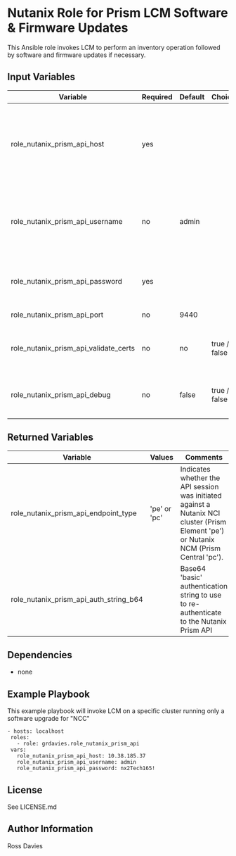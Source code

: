 Nutanix Role for Prism LCM Software & Firmware Updates
=========

This Ansible role invokes LCM to perform an inventory operation followed by software and firmware updates if necessary.


Input Variables
---------------

| Variable                              | Required | Default | Choices                                                                                | Comments                                                                                                                                                                                                     |
|---------------------------------------|----------|---------|----------------------------------------------------------------------------------------|--------------------------------------------------------------------------------------------------------------------------------------------------------------------------------------------------------------|
| role_nutanix_prism_api_host           | yes      |         |                                                                                        | The IP address or FQDN for the Prism (Element or Central) to which you want to connect.                                                                                                                      |
| role_nutanix_prism_api_username       | no       | admin   |                                                                                        | A valid username with appropriate rights to access the Nutanix API.                                                                                                                                          |
| role_nutanix_prism_api_password       | yes      |         |                                                                                        | A valid password for the supplied username.                                                                                                                                                                  |
| role_nutanix_prism_api_port           | no       | 9440    |                                                                                        | The Prism TCP port.                                                                                                                                                                                          |
| role_nutanix_prism_api_validate_certs | no       | no      | true / false                                                                           | Whether to check if Prism UI certificates are valid.                                                                                                                                                         |
| role_nutanix_prism_api_debug          | no       | false   | true / false                                                                           | Whether or not to enable debugging output.                                                                                                                                                                   |

Returned Variables
------------------

| Variable                                | Values                                                                                 | Comments                                                                                                                                                                                                     |
|-----------------------------------------|----------------------------------------------------------------------------------------|--------------------------------------------------------------------------------------------------------------------------------------------------------------------------------------------------------------|
| role_nutanix_prism_api_endpoint_type    | 'pe' or 'pc'                                                                           | Indicates whether the API session was initiated against a Nutanix NCI cluster (Prism Element 'pe') or Nutanix NCM (Prism Central 'pc').                                                                      |
| role_nutanix_prism_api_auth_string_b64  |                                                                                        | Base64 'basic' authentication string to use to re-authenticate to the Nutanix Prism API                                                                                                                      |

Dependencies
------------

- none

Example Playbook
----------------

This example playbook will invoke LCM on a specific cluster running only a software upgrade for "NCC"

```
- hosts: localhost
 roles:
   - role: grdavies.role_nutanix_prism_api
 vars:
   role_nutanix_prism_api_host: 10.38.185.37
   role_nutanix_prism_api_username: admin
   role_nutanix_prism_api_password: nx2Tech165!
```

License
-------

See LICENSE.md

Author Information
------------------

Ross Davies
